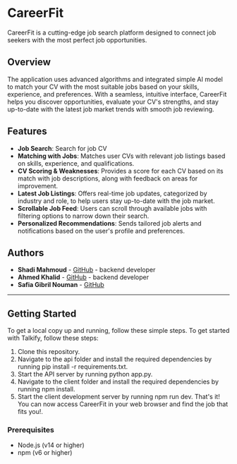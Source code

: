 # CareerFit

CareerFit is a cutting-edge job search platform designed to connect job seekers with the most perfect job opportunities.

## Overview

The application uses advanced algorithms and integrated simple AI model to match your CV with the most suitable jobs based on your skills, experience, and preferences. With a seamless, intuitive interface, CareerFit helps you discover opportunities, evaluate your CV's strengths, and stay up-to-date with the latest job market trends with smooth job reviewing.

## Features

- **Job Search**: Search for job CV
- **Matching with Jobs**: Matches user CVs with relevant job listings based on skills, experience, and qualifications.
- **CV Scoring & Weaknesses**: Provides a score for each CV based on its match with job descriptions, along with feedback on areas for improvement.
- **Latest Job Listings**: Offers real-time job updates, categorized by industry and role, to help users stay up-to-date with the job market.
- **Scrollable Job Feed**: Users can scroll through available jobs with filtering options to narrow down their search.
- **Personalized Recommendations**: Sends tailored job alerts and notifications based on the user's profile and preferences.

## Authors

- **Shadi Mahmoud** - [GitHub](https://github.com/shadi) - backend developer
- **Ahmed Khalid** - [GitHub](https://github.com/ah0048) - backend developer
- **Safia Gibril Nouman** - [GitHub](https://github.com/safi222)  

---

## Getting Started

To get a local copy up and running, follow these simple steps.
To get started with Talkify, follow these steps:

1. Clone this repository.
2. Navigate to the api folder and install the required dependencies by running pip install -r requirements.txt.
3. Start the API server by running python app.py.
4. Navigate to the client folder and install the required dependencies by running npm install.
5. Start the client development server by running npm run dev.
That's it! You can now access CareerFit in your web browser and find the job that fits you!.

### Prerequisites

- Node.js (v14 or higher)
- npm (v6 or higher)
